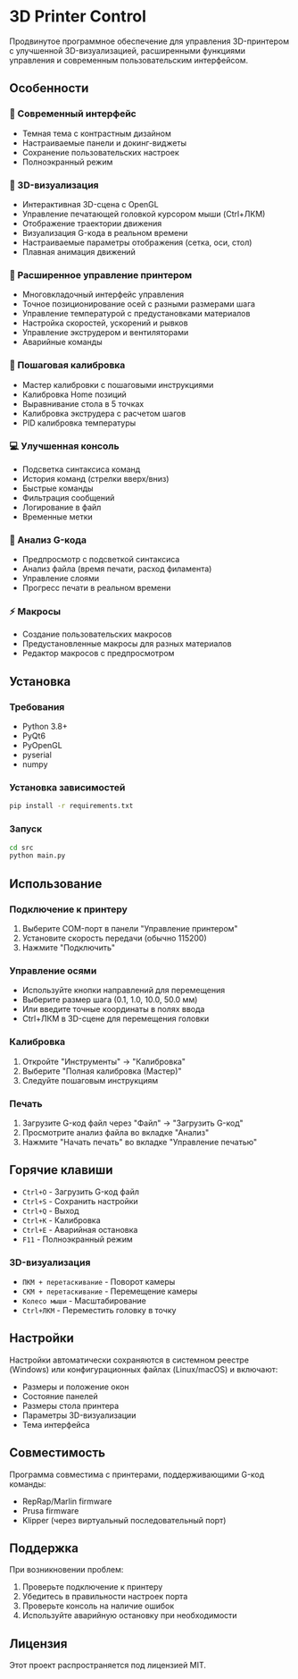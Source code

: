 # 3D Printer Control

Продвинутое программное обеспечение для управления 3D-принтером с улучшенной 3D-визуализацией, расширенными функциями управления и современным пользовательским интерфейсом.

## Особенности

### 🎨 Современный интерфейс
- Темная тема с контрастным дизайном
- Настраиваемые панели и докинг-виджеты
- Сохранение пользовательских настроек
- Полноэкранный режим

### 🎯 3D-визуализация
- Интерактивная 3D-сцена с OpenGL
- Управление печатающей головкой курсором мыши (Ctrl+ЛКМ)
- Отображение траектории движения
- Визуализация G-кода в реальном времени
- Настраиваемые параметры отображения (сетка, оси, стол)
- Плавная анимация движений

### 🔧 Расширенное управление принтером
- Многовкладочный интерфейс управления
- Точное позиционирование осей с разными размерами шага
- Управление температурой с предустановками материалов
- Настройка скоростей, ускорений и рывков
- Управление экструдером и вентиляторами
- Аварийные команды

### 📐 Пошаговая калибровка
- Мастер калибровки с пошаговыми инструкциями
- Калибровка Home позиций
- Выравнивание стола в 5 точках
- Калибровка экструдера с расчетом шагов
- PID калибровка температуры

### 💻 Улучшенная консоль
- Подсветка синтаксиса команд
- История команд (стрелки вверх/вниз)
- Быстрые команды
- Фильтрация сообщений
- Логирование в файл
- Временные метки

### 📄 Анализ G-кода
- Предпросмотр с подсветкой синтаксиса
- Анализ файла (время печати, расход филамента)
- Управление слоями
- Прогресс печати в реальном времени

### ⚡ Макросы
- Создание пользовательских макросов
- Предустановленные макросы для разных материалов
- Редактор макросов с предпросмотром

## Установка

### Требования
- Python 3.8+
- PyQt6
- PyOpenGL
- pyserial
- numpy

### Установка зависимостей
```bash
pip install -r requirements.txt
```

### Запуск
```bash
cd src
python main.py
```

## Использование

### Подключение к принтеру
1. Выберите COM-порт в панели "Управление принтером"
2. Установите скорость передачи (обычно 115200)
3. Нажмите "Подключить"

### Управление осями
- Используйте кнопки направлений для перемещения
- Выберите размер шага (0.1, 1.0, 10.0, 50.0 мм)
- Или введите точные координаты в полях ввода
- Ctrl+ЛКМ в 3D-сцене для перемещения головки

### Калибровка
1. Откройте "Инструменты" → "Калибровка"
2. Выберите "Полная калибровка (Мастер)"
3. Следуйте пошаговым инструкциям

### Печать
1. Загрузите G-код файл через "Файл" → "Загрузить G-код"
2. Просмотрите анализ файла во вкладке "Анализ"
3. Нажмите "Начать печать" во вкладке "Управление печатью"

## Горячие клавиши

- `Ctrl+O` - Загрузить G-код файл
- `Ctrl+S` - Сохранить настройки
- `Ctrl+Q` - Выход
- `Ctrl+K` - Калибровка
- `Ctrl+E` - Аварийная остановка
- `F11` - Полноэкранный режим

### 3D-визуализация
- `ПКМ + перетаскивание` - Поворот камеры
- `СКМ + перетаскивание` - Перемещение камеры
- `Колесо мыши` - Масштабирование
- `Ctrl+ЛКМ` - Переместить головку в точку

## Настройки

Настройки автоматически сохраняются в системном реестре (Windows) или конфигурационных файлах (Linux/macOS) и включают:

- Размеры и положение окон
- Состояние панелей
- Размеры стола принтера
- Параметры 3D-визуализации
- Тема интерфейса

## Совместимость

Программа совместима с принтерами, поддерживающими G-код команды:
- RepRap/Marlin firmware
- Prusa firmware
- Klipper (через виртуальный последовательный порт)

## Поддержка

При возникновении проблем:
1. Проверьте подключение к принтеру
2. Убедитесь в правильности настроек порта
3. Проверьте консоль на наличие ошибок
4. Используйте аварийную остановку при необходимости

## Лицензия

Этот проект распространяется под лицензией MIT.

